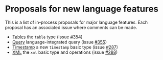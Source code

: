 # Proposals for new language features

This is a list of in-process proposals for major language features. Each proposal has an associated issue where comments can be made.
  
  * [Tables](table/table.md) the `table` type (issue [#354](https://github.com/ballerina-platform/ballerina-spec/issues/354))
  * [Query](query/query.md) language-integrated query (issue [#355](https://github.com/ballerina-platform/ballerina-spec/issues/355))
  * [Timestamp](timestamp/timestamp.md) a new `timestamp` basic type (issue [#287](https://github.com/ballerina-platform/ballerina-spec/issues/287))
  * [XML](xml/xml.md) the `xml` basic type and operations (issue [#288](https://github.com/ballerina-platform/ballerina-spec/issues/288))
  